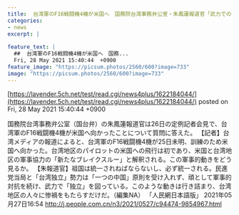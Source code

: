 ```yaml
---
title:  台湾軍のF16戦闘機4機が米国へ　国務院台湾事務弁公室・朱鳳蓮報道官「武力での『独立』は行き詰まる」  
categories:
- news
excerpt: |
  
feature_text: |
  ##  台湾軍のF16戦闘機4機が米国へ　国務...
  Fri, 28 May 2021 15:40:44  +0900
feature_image: "https://picsum.photos/2560/600?image=733"
image: "https://picsum.photos/2560/600?image=733"
---
```


[https://lavender.5ch.net/test/read.cgi/news4plus/1622184044/](https://lavender.5ch.net/test/read.cgi/news4plus/1622184044/)
posted on Fri, 28 May 2021 15:40:44  +0900

<!--more-->

国務院台湾事務弁公室（国台弁）の朱鳳蓮報道官は26日の定例記者会見で、台湾軍のF16戦闘機4機が米国へ向かったことについて質問に答えた。 【記者】台湾メディアの報道によると、台湾軍のF16戦闘機4機が25日未明、訓練のため米国へ向かった。台湾地区のパイロットの米国への飛行は初であり、米国と台湾地区の軍事協力の「新たなブレイクスルー」と解釈される。この軍事的動きをどう見るか。 【朱報道官】祖国は統一されねばならないし、必ず統一される。民進党当局と「台湾独立」勢力は「一つの中国」原則を受け入れず、頑として軍事的対抗を続け、武力で「独立」を図っている。このような動きは行き詰まり、台湾地区の人々に惨禍をもたらすだけだ。（編集NA） 「人民網日本語版」 2021年05月27日16:54 http://j.people.com.cn/n3/2021/0527/c94474-9854967.html

